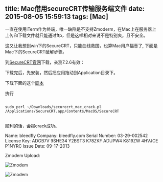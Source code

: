 title: Mac借用secureCRT传输服务端文件
date: 2015-08-05 15:59:13
tags: [Mac]
---

一直在使用iTerm作为终端，唯一缺陷是不支持Zmoderm，在Mac上在服务器上上传和下载文件就只能通过ftp，但是这样相对来说不是特别爽，且不安全。

这又让我想到win下的SecureCRT，只能曲线救国，也算Mac用户福音了, 下面是Mac下的SecureCRT破解步骤。

到[SecureCRT官网](https://www.vandyke.com/download/prevreleases.html)下载，亲测7.2.6有效：

下载完后，先安装，然后把应用拖动到Application目录下。

下载下面的这个[脚本](https://github.com/InfoGeeker/securecrt_mac_crack/blob/master/securecrt_mac_crack.pl)

<!--more-->
执行
<pre>
<code class="bash">
sudo perl ~/Downloads/securecrt_mac_crack.pl /Applications/SecureCRT.app/Contents/MacOS/SecureCRT
</code>
</pre>

顺利的话，会报crack成功。

Name:           bleedfly
Company:        bleedfly.com
Serial Number:  03-29-002542
License Key:    ADGB7V 9SHE34 Y2BST3 K78ZKF ADUPW4 K819ZW 4HVJCE P1NYRC
Issue Date:     09-17-2013

Zmodem Upload:

![Zmodem](http://ww1.sinaimg.cn/large/744e593bgw1eursfaaz0ej20ec0bs3za.jpg)


![Zmodem](http://ww3.sinaimg.cn/large/744e593bgw1eursfsmawsj20qq04wwfb.jpg)
